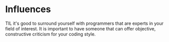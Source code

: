 # Influences

TIL it's good to surround yourself with programmers that are experts in your field of interest. It is important to have someone that can offer objective, constructive criticism for your coding style. 
